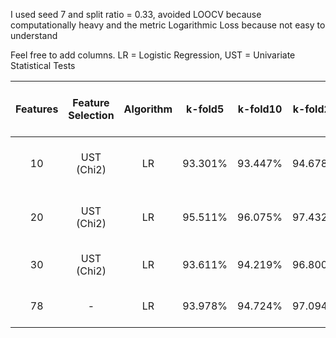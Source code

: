 I used seed 7 and split ratio = 0.33, avoided LOOCV because computationally heavy and the metric Logarithmic Loss because not easy to understand

Feel free to add columns. LR = Logistic Regression, UST = Univariate Statistical Tests


|   Features    | Feature Selection | Algorithm  | k-fold5  | k-fold10  | k-fold20  | Split Train/Test + AUC | Split Train/Test + ConfMatr | 
| :-------------: |:-------------:| :-----:| :-----:| :-----:| :-----:| :-----:| :-----:|
|	10	|	UST (Chi2)	|	LR	| 93.301% | 93.447% | 94.678% | 0.994 | [[15567, 526], [715, 15217]] |
|	20	|	UST (Chi2)	|	LR	| 95.511% | 96.075% | 97.432% | 0.998 | [[15742, 351], [127, 15805]] |
|	30	|	UST (Chi2)	|	LR	| 93.611% | 94.219% | 96.800% | 0.999 | [[15817, 276], [44, 15888]] |
|	78	|	-	|	LR	| 93.978% | 94.724% | 97.094% | 0.999 | [[15874, 219], [44, 15888]] |